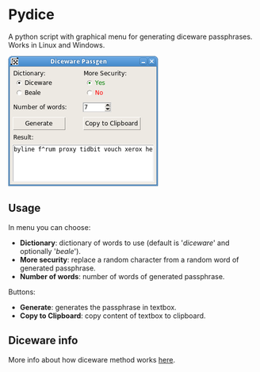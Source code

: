Pydice
======
A python script with graphical menu for generating diceware passphrases. Works in Linux and Windows.

![Pydice](screenshots/dicegen.png)

Usage
-----
In menu you can choose:

* **Dictionary**: dictionary of words to use (default is '*diceware*' and optionally '*beale*').
* **More security**: replace a random character from a random word of generated passphrase.
* **Number of words**: number of words of generated passphrase.

Buttons:

* **Generate**: generates the passphrase in textbox.
* **Copy to Clipboard**: copy content of textbox to clipboard.

Diceware info
-------------
More info about how diceware method works [here](http://world.std.com/~reinhold/diceware.html).


